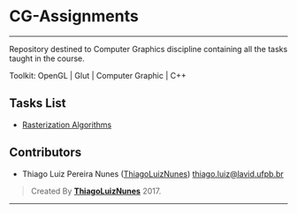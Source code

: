 # CG-Assignments

---

Repository destined to Computer Graphics discipline containing all the tasks taught in the course.

Toolkit: OpenGL | Glut | Computer Graphic | C++

## Tasks List

* [Rasterization Algorithms](https://github.com/ThiagoLuizNunes/CG-Assignments/tree/master/cg_framework)

## Contributors

* Thiago Luiz Pereira Nunes ([ThiagoLuizNunes](https://github.com/ThiagoLuizNunes)) thiago.luiz@lavid.ufpb.br

>Created By **[ThiagoLuizNunes](https://www.linkedin.com/in/thiago-luiz-507483112/)** 2017.

---

